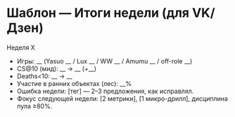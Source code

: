 # Шаблон — Итоги недели (для VK/Дзен)

Неделя X
- Игры: __ (Yasuo __ / Lux __ / WW __ / Amumu __ / off-role __)
- CS@10 (мид): __ → __ (+__)
- Deaths<10: __ → __
- Участие в ранних объектах (лес): __%
- Ошибка недели: [тег] — 2–3 предложения, как исправлял.
- Фокус следующей недели: [2 метрики], [1 микро-дрилл], дисциплина пула ≥80%.